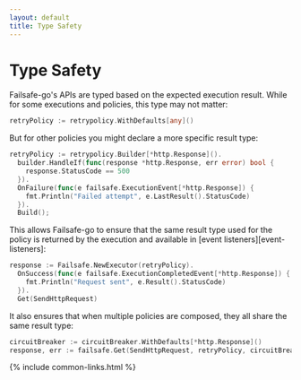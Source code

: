 ```yaml
---
layout: default
title: Type Safety
---
```


# Type Safety

Failsafe-go's APIs are typed based on the expected execution result. While for some executions and policies, this type may not matter:

```go
retryPolicy := retrypolicy.WithDefaults[any]()
```

But for other policies you might declare a more specific result type:

```go
retryPolicy := retrypolicy.Builder[*http.Response]().
  builder.HandleIf(func(response *http.Response, err error) bool {
    response.StatusCode == 500
  }).
  OnFailure(func(e failsafe.ExecutionEvent[*http.Response]) {
    fmt.Println("Failed attempt", e.LastResult().StatusCode)
  }).
  Build();
```

This allows Failsafe-go to ensure that the same result type used for the policy is returned by the execution and available in [event listeners][event-listeners]:

```go
response := Failsafe.NewExecutor(retryPolicy).
  OnSuccess(func(e failsafe.ExecutionCompletedEvent[*http.Response]) {
    fmt.Println("Request sent", e.Result().StatusCode)
  }).
  Get(SendHttpRequest)
```

It also ensures that when multiple policies are composed, they all share the same result type:

```go
circuitBreaker := circuitBreaker.WithDefaults[*http.Response]()
response, err := failsafe.Get(SendHttpRequest, retryPolicy, circuitBreaker)
```

{% include common-links.html %}